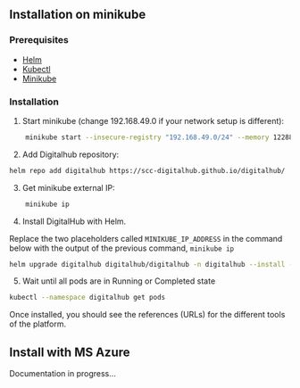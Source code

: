 ## Installation on minikube

### Prerequisites 
- [Helm](https://helm.sh/docs/intro/install/)
- [Kubectl](https://kubernetes.io/docs/tasks/tools/#kubectl)
- [Minikube](https://minikube.sigs.k8s.io/docs/start/)

### Installation

1) Start minikube (change 192.168.49.0 if your network setup is different):
```sh
    minikube start --insecure-registry "192.168.49.0/24" --memory 12288 --cpus 4
```

2) Add Digitalhub repository:
```sh
helm repo add digitalhub https://scc-digitalhub.github.io/digitalhub/
```

3) Get minikube external IP:
```sh
    minikube ip
```

4) Install DigitalHub with Helm.

Replace the two placeholders called `MINIKUBE_IP_ADDRESS` in the command below with the output of the previous command, `minikube ip`
```sh
helm upgrade digitalhub digitalhub/digitalhub -n digitalhub --install --create-namespace --set global.registry.url="MINIKUBE_IP_ADDRESS" --set global.externalHostAddress="MINIKUBE_IP_ADDRESS" --timeout 15m0s
```

5) Wait until all pods are in Running or Completed state
```sh
kubectl --namespace digitalhub get pods
```

Once installed, you should see the references (URLs) for the different tools of the platform.

## Install with MS Azure

Documentation in progress...
